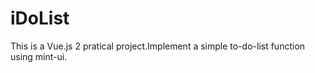# iDoList
This is a Vue.js 2 pratical project.Implement a simple to-do-list function using mint-ui. 
